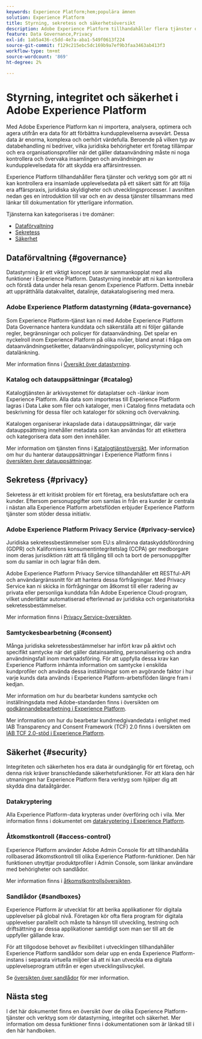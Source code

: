 ```yaml
---
keywords: Experience Platform;hem;populära ämnen
solution: Experience Platform
title: Styrning, sekretess och säkerhetsöversikt
description: Adobe Experience Platform tillhandahåller flera tjänster och verktyg som gör att du kan kontrollera dina insamlade upplevelsedata på ett säkert sätt för att följa din affärspraxis, juridiska skyldigheter och utvecklingsprocess.
feature: Data Governance,Privacy
exl-id: 1ab5a436-c5dd-4e7a-aba1-549f0613f224
source-git-commit: f129c215ebc5dc169b9a7ef9b3faa3463ab413f3
workflow-type: tm+mt
source-wordcount: '869'
ht-degree: 2%

---
```


# Styrning, integritet och säkerhet i Adobe Experience Platform

Med Adobe Experience Platform kan ni importera, analysera, optimera och agera utifrån era data för att förbättra kundupplevelserna avsevärt. Dessa data är enorma, komplexa och oerhört värdefulla. Beroende på vilken typ av databehandling ni bedriver, vilka juridiska behörigheter ert företag tillämpar och era organisationsprofiler när det gäller dataanvändning måste ni noga kontrollera och övervaka insamlingen och användningen av kundupplevelsedata för att skydda era affärsintressen.

Experience Platform tillhandahåller flera tjänster och verktyg som gör att ni kan kontrollera era insamlade upplevelsedata på ett säkert sätt för att följa era affärspraxis, juridiska skyldigheter och utvecklingsprocesser. I avsnitten nedan ges en introduktion till var och en av dessa tjänster tillsammans med länkar till dokumentation för ytterligare information.

Tjänsterna kan kategoriseras i tre domäner:

* [Dataförvaltning](#governance)
* [Sekretess](#privacy)
* [Säkerhet](#security)

## Dataförvaltning {#governance}

Datastyrning är ett viktigt koncept som är sammankopplat med alla funktioner i Experience Platform. Datastyrning innebär att ni kan kontrollera och förstå data under hela resan genom Experience Platform. Detta innebär att upprätthålla datakvalitet, datalinje, datakatalogisering med mera.

### Adobe Experience Platform datastyrning {#data-governance}

Som Experience Platform-tjänst kan ni med Adobe Experience Platform Data Governance hantera kunddata och säkerställa att ni följer gällande regler, begränsningar och policyer för dataanvändning. Det spelar en nyckelroll inom Experience Platform på olika nivåer, bland annat i fråga om dataanvändningsetiketter, dataanvändningspolicyer, policystyrning och datalänkning.

Mer information finns i [Översikt över datastyrning](../../data-governance/home.md).

### Katalog och datauppsättningar {#catalog}

Katalogtjänsten är arkivsystemet för dataplatser och -länkar inom Experience Platform. Alla data som importeras till Experience Platform lagras i Data Lake som filer och kataloger, men i Catalog finns metadata och beskrivning för dessa filer och kataloger för sökning och övervakning.

Katalogen organiserar inkapslade data i datauppsättningar, där varje datauppsättning innehåller metadata som kan användas för att etikettera och kategorisera data som den innehåller.

Mer information om tjänsten finns i [Katalogtjänstöversikt](../../catalog/home.md). Mer information om hur du hanterar datauppsättningar i Experience Platform finns i [översikten över datauppsättningar](../../catalog/datasets/overview.md).

## Sekretess {#privacy}

Sekretess är ett kritiskt problem för ert företag, era beslutsfattare och era kunder. Eftersom personuppgifter som samlas in från era kunder är centrala i nästan alla Experience Platform arbetsflöden erbjuder Experience Platform tjänster som stöder dessa initiativ.

### Adobe Experience Platform Privacy Service {#privacy-service}

Juridiska sekretessbestämmelser som EU:s allmänna dataskyddsförordning (GDPR) och Kaliforniens konsumentintegritetslag (CCPA) ger medborgare inom deras jurisdiktion rätt att få tillgång till och ta bort de personuppgifter som du samlar in och lagrar från dem.

Adobe Experience Platform Privacy Service tillhandahåller ett RESTful-API och användargränssnitt för att hantera dessa förfrågningar. Med Privacy Service kan ni skicka in förfrågningar om åtkomst till eller radering av privata eller personliga kunddata från Adobe Experience Cloud-program, vilket underlättar automatiserad efterlevnad av juridiska och organisatoriska sekretessbestämmelser.

Mer information finns i [Privacy Service-översikten](../../privacy-service/home.md).

### Samtyckesbearbetning {#consent}

Många juridiska sekretessbestämmelser har infört krav på aktivt och specifikt samtycke när det gäller datainsamling, personalisering och andra användningsfall inom marknadsföring. För att uppfylla dessa krav kan Experience Platform inhämta information om samtycke i enskilda kundprofiler och använda dessa inställningar som en avgörande faktor i hur varje kunds data används i Experience Platform-arbetsflöden längre fram i kedjan.

Mer information om hur du bearbetar kundens samtycke och inställningsdata med Adobe-standarden finns i översikten om [godkännandebearbetning i Experience Platform](./consent/adobe/overview.md).

Mer information om hur du bearbetar kundmedgivandedata i enlighet med IAB Transparency and Consent Framework (TCF) 2.0 finns i översikten om [IAB TCF 2.0-stöd i Experience Platform](./consent/iab/overview.md).

## Säkerhet {#security}

Integriteten och säkerheten hos era data är oundgänglig för ert företag, och denna risk kräver branschledande säkerhetsfunktioner. För att klara den här utmaningen har Experience Platform flera verktyg som hjälper dig att skydda dina dataåtgärder.

### Datakryptering

Alla Experience Platform-data krypteras under överföring och i vila. Mer information finns i dokumentet om [datakryptering i Experience Platform](./encryption.md).

### Åtkomstkontroll {#access-control}

Experience Platform använder Adobe Admin Console för att tillhandahålla rollbaserad åtkomstkontroll till olika Experience Platform-funktioner. Den här funktionen utnyttjar produktprofiler i Admin Console, som länkar användare med behörigheter och sandlådor.

Mer information finns i [åtkomstkontrollsöversikten](../../access-control/home.md).

### Sandlådor {#sandboxes}

Experience Platform är utvecklat för att berika applikationer för digitala upplevelser på global nivå. Företagen kör ofta flera program för digitala upplevelser parallellt och måste ta hänsyn till utveckling, testning och driftsättning av dessa applikationer samtidigt som man ser till att de uppfyller gällande krav.

För att tillgodose behovet av flexibilitet i utvecklingen tillhandahåller Experience Platform sandlådor som delar upp en enda Experience Platform-instans i separata virtuella miljöer så att ni kan utveckla era digitala upplevelseprogram utifrån er egen utvecklingslivscykel.

Se [översikten över sandlådor](../../sandboxes/home.md) för mer information.

## Nästa steg

I det här dokumentet finns en översikt över de olika Experience Platform-tjänster och verktyg som rör datastyrning, integritet och säkerhet. Mer information om dessa funktioner finns i dokumentationen som är länkad till i den här handboken.
